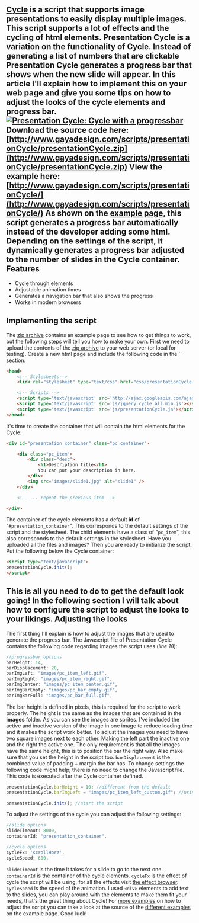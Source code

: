 [Cycle](http://www.malsup.com/jquery/cycle/) is a script that supports image presentations to easily display multiple images. This script supports a lot of effects and the cycling of html elements. Presentation Cycle is a variation on the functionality of Cycle. Instead of generating a list of numbers that are clickable Presentation Cycle generates a progress bar that shows when the new slide will appear. In this article I'll explain how to implement this on your web page and give you some tips on how to adjust the looks of the cycle elements and progress bar. [![Presentation Cycle: Cycle with a progressbar](/articles/presentationCycle.jpg "Presentation Cycle: Cycle with a progressbar")](http://www.gayadesign.com/diy/presentation-cycle-cycle-with-a-progressbar)<span id="more-559"></span> Download the source code here: [http://www.gayadesign.com/scripts/presentationCycle/presentationCycle.zip](http://www.gayadesign.com/scripts/presentationCycle/presentationCycle.zip) View the example here: [http://www.gayadesign.com/scripts/presentationCycle/](http://www.gayadesign.com/scripts/presentationCycle/) As shown on the [example page](http://www.gayadesign.com/scripts/presentationCycle/), this script generates a progress bar automatically instead of the developer adding some html. Depending on the settings of the script, it dynamically generates a progress bar adjusted to the number of slides in the Cycle container. Features
--------

- Cycle through elements
- Adjustable animation times
- Generates a navigation bar that also shows the progress
- Works in modern browsers

Implementing the script
-----------------------

 The [zip archive](http://www.gayadesign.com/scripts/presentationCycle/presentationCycle.zip) contains an example page to see how to get things to work, but the following steps will tell you how to make your own. First we need to upload the contents of the [zip archive](http://www.gayadesign.com/scripts/presentationCycle/presentationCycle.zip) to your web server (or local for testing). Create a new html page and include the following code in the `` section: 
```html
<head>
    <!-- Stylesheets-->
    <link rel="stylesheet" type="text/css" href="css/presentationCycle.css" />

    <!-- Scripts -->
    <script type='text/javascript' src='http://ajax.googleapis.com/ajax/libs/jquery/1.3.2/jquery.min.js?ver=1.3.2'></script>
    <script type='text/javascript' src='js/jquery.cycle.all.min.js'></script>
    <script type='text/javascript' src='js/presentationCycle.js'></script>
</head>
```
 It's time to create the container that will contain the html elements for the Cycle: 
```html
<div id="presentation_container" class="pc_container">

    <div class="pc_item">
        <div class="desc">
            <h1>Description title</h1>
            You can put your description in here.
        </div>
        <img src="images/slide1.jpg" alt="slide1" />
    </div>

    <!-- ... repeat the previous item -->

</div>
```
 The container of the cycle elements has a default **id** of "`#presentation_container`". This corresponds to the default settings of the script and the stylesheet. The child elements have a class of "`pc_item`", this also corresponds to the default settings in the stylesheet. Have you uploaded all the files and images? Then you are ready to initialize the script. Put the following below the Cycle container: 
```html
<script type="text/javascript">
presentationCycle.init();
</script>
```
 This is all you need to do to get the default look going! In the following section I will talk about how to configure the script to adjust the looks to your likings. Adjusting the looks
-------------------

 The first thing I'll explain is how to adjust the images that are used to generate the progress bar. The Javascript file of Presentation Cycle contains the following code regarding images the script uses (*line 18*): 
```javascript
//progressbar options
barHeight: 14,
barDisplacement: 20,
barImgLeft: "images/pc_item_left.gif",
barImgRight: "images/pc_item_right.gif",
barImgCenter: "images/pc_item_center.gif",
barImgBarEmpty: "images/pc_bar_empty.gif",
barImgBarFull: "images/pc_bar_full.gif",
```
 The bar height is defined in pixels, this is required for the script to work properly. The height is the same as the images that are contained in the **images** folder. As you can see the images are sprites. I've included the active and inactive version of the image in one image to reduce loading time and it makes the script work better. To adjust the images you need to have two square images next to each other. Making the left part the inactive one and the right the active one. The only requirement is that all the images have the same height, this is to position the bar the right way. Also make sure that you set the height in the script too. `barDisplacement` is the combined value of padding + margin the bar has. To change settings the following code might help; there is no need to change the Javascript file. This code is executed after the Cycle container defined. 
```javascript
presentationCycle.barHeight = 10; //different from the default
presentationCycle.barImgLeft = "images/pc_item_left_custom.gif"; //using a different image

presentationCycle.init(); //start the script
```
 To adjust the settings of the cycle you can adjust the following settings: 
```javascript
//slide options
slideTimeout: 8000,
containerId: "presentation_container",

//cycle options
cycleFx: 'scrollHorz',
cycleSpeed: 600,
```
 `slideTimeout` is the time it takes for a slide to go to the next one. `containerId` is the container of the cycle elements. `cycleFx` is the effect of cycle the script will be using, for all the effects visit [the effect browser](http://www.malsup.com/jquery/cycle/browser.html). `cycleSpeed` is the speed of the animation. I used `<div>` elements to add text to the slides, you can play around with the elements to make them fit your needs, that's the great thing about Cycle! For [more examples](http://www.gayadesign.com/scripts/presentationCycle/index.php?style=1) on how to adjust the script you can take a look at the source of the [different examples](http://www.gayadesign.com/scripts/presentationCycle/index.php?style=2) on the example page. Good luck!